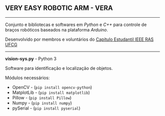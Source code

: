 ## VERY EASY ROBOTIC ARM - VERA
---
Conjunto e bibliotecas e softwares em *Python* e *C++* para controle de braços robóticos baseados na plataforma *Arduino*.

Desenvolvido por membros e voluntários do [Capítulo Estudantil IEEE RAS UFCG](https://www.facebook.com/rasufcg/)

---
**vision-sys.py** - Python 3

Software para identificação e localização de objetos.

Módulos necessários:

 - OpenCV -  (`pip install opencv-python`)
 - MatplotLib - (`pip install matplotlib`)
 - Pillow - (`pip install Pillow`)
 - Numpy - (`pip install numpy`)
 - pySerial - (`pip install pyserial`)
